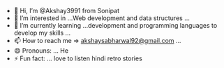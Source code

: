 - 👋 Hi, I’m @Akshay3991 from Sonipat
- 👀 I’m interested in ...Web development and data structures ...
- 🌱 I’m currently learning ...development and  programming languages to develop my skills ...
- 📫 How to reach me => akshaysabharwal92@gmail.com ...
- 😄 Pronouns: ... He
- ⚡ Fun fact: ... love to listen hindi retro stories
